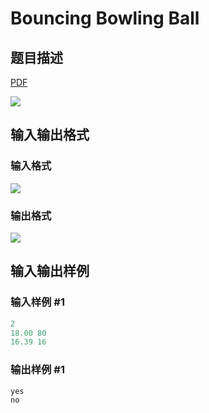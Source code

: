 # Bouncing Bowling Ball

## 题目描述

[problemUrl]: https://uva.onlinejudge.org/index.php?option=com_onlinejudge&Itemid=8&category=602&page=show_problem&problem=4281

[PDF](https://uva.onlinejudge.org/external/126/p12603.pdf)

![](https://cdn.luogu.com.cn/upload/vjudge_pic/UVA12603/6c4e980dcdd0a7e0cbbfd59498648c1cedb5c964.png)

## 输入输出格式

### 输入格式

![](https://cdn.luogu.com.cn/upload/vjudge_pic/UVA12603/abbc3fa1f83d1dc6e5bb6ad8849ad2b8ee423a65.png)

### 输出格式

![](https://cdn.luogu.com.cn/upload/vjudge_pic/UVA12603/ba50217e526f4e22d68c080773ae45340b06f825.png)

## 输入输出样例

### 输入样例 #1

```cpp
2
18.00 80
16.39 16
```


### 输出样例 #1

```cpp
yes
no
```


